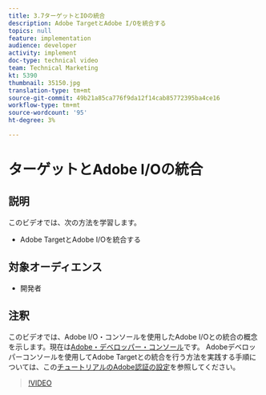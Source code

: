 ```yaml
---
title: 3.7ターゲットとIOの統合
description: Adobe TargetとAdobe I/Oを統合する
topics: null
feature: implementation
audience: developer
activity: implement
doc-type: technical video
team: Technical Marketing
kt: 5390
thumbnail: 35150.jpg
translation-type: tm+mt
source-git-commit: 49b21a85ca776f9da12f14cab85772395ba4ce16
workflow-type: tm+mt
source-wordcount: '95'
ht-degree: 3%

---
```



# ターゲットとAdobe I/Oの統合

## 説明

このビデオでは、次の方法を学習します。

* Adobe TargetとAdobe I/Oを統合する

## 対象オーディエンス

* 開発者

## 注釈

このビデオでは、Adobe I/O・コンソールを使用したAdobe I/Oとの統合の概念を示します。現在は[Adobe・デベロッパー・コンソール](https://console.adobe.io/home)です。 Adobeデベロッパーコンソールを使用してAdobe Targetとの統合を行う方法を実践する手順については、この[チュートリアルのAdobe認証の設定](https://docs.adobe.com/content/help/en/target-learn/tutorials/apis/configure-io-target-integration.html#tutorials)を参照してください。

>[!VIDEO](https://video.tv.adobe.com/v/35150/?quality=12)



